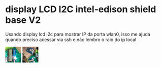 # display LCD I2C intel-edison shield base V2
Usando display lcd i2c para mostrar IP da porta wlan0, isso me ajuda quando preciso acessar via ssh e não lembro o raio do ip local

 <img src="2.jpeg" alt="Girl in a jacket" style="width:50px;height:50px;"> 
 <img src="1.jpeg" alt="Girl in a jacket" style="width:50px;height:50px;"> 
